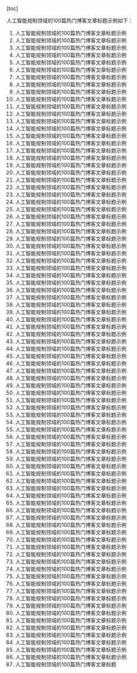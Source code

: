 
[toc]                    
                
                
人工智能规制领域的100篇热门博客文章标题示例如下：

1. 人工智能规制领域的100篇热门博客文章标题示例
2. 人工智能规制领域的100篇热门博客文章标题示例
3. 人工智能规制领域的100篇热门博客文章标题示例
4. 人工智能规制领域的100篇热门博客文章标题示例
5. 人工智能规制领域的100篇热门博客文章标题示例
6. 人工智能规制领域的100篇热门博客文章标题示例
7. 人工智能规制领域的100篇热门博客文章标题示例
8. 人工智能规制领域的100篇热门博客文章标题示例
9. 人工智能规制领域的100篇热门博客文章标题示例
10. 人工智能规制领域的100篇热门博客文章标题示例
11. 人工智能规制领域的100篇热门博客文章标题示例
12. 人工智能规制领域的100篇热门博客文章标题示例
13. 人工智能规制领域的100篇热门博客文章标题示例
14. 人工智能规制领域的100篇热门博客文章标题示例
15. 人工智能规制领域的100篇热门博客文章标题示例
16. 人工智能规制领域的100篇热门博客文章标题示例
17. 人工智能规制领域的100篇热门博客文章标题示例
18. 人工智能规制领域的100篇热门博客文章标题示例
19. 人工智能规制领域的100篇热门博客文章标题示例
20. 人工智能规制领域的100篇热门博客文章标题示例
21. 人工智能规制领域的100篇热门博客文章标题示例
22. 人工智能规制领域的100篇热门博客文章标题示例
23. 人工智能规制领域的100篇热门博客文章标题示例
24. 人工智能规制领域的100篇热门博客文章标题示例
25. 人工智能规制领域的100篇热门博客文章标题示例
26. 人工智能规制领域的100篇热门博客文章标题示例
27. 人工智能规制领域的100篇热门博客文章标题示例
28. 人工智能规制领域的100篇热门博客文章标题示例
29. 人工智能规制领域的100篇热门博客文章标题示例
30. 人工智能规制领域的100篇热门博客文章标题示例
31. 人工智能规制领域的100篇热门博客文章标题示例
32. 人工智能规制领域的100篇热门博客文章标题示例
33. 人工智能规制领域的100篇热门博客文章标题示例
34. 人工智能规制领域的100篇热门博客文章标题示例
35. 人工智能规制领域的100篇热门博客文章标题示例
36. 人工智能规制领域的100篇热门博客文章标题示例
37. 人工智能规制领域的100篇热门博客文章标题示例
38. 人工智能规制领域的100篇热门博客文章标题示例
39. 人工智能规制领域的100篇热门博客文章标题示例
40. 人工智能规制领域的100篇热门博客文章标题示例
41. 人工智能规制领域的100篇热门博客文章标题示例
42. 人工智能规制领域的100篇热门博客文章标题示例
43. 人工智能规制领域的100篇热门博客文章标题示例
44. 人工智能规制领域的100篇热门博客文章标题示例
45. 人工智能规制领域的100篇热门博客文章标题示例
46. 人工智能规制领域的100篇热门博客文章标题示例
47. 人工智能规制领域的100篇热门博客文章标题示例
48. 人工智能规制领域的100篇热门博客文章标题示例
49. 人工智能规制领域的100篇热门博客文章标题示例
50. 人工智能规制领域的100篇热门博客文章标题示例
51. 人工智能规制领域的100篇热门博客文章标题示例
52. 人工智能规制领域的100篇热门博客文章标题示例
53. 人工智能规制领域的100篇热门博客文章标题示例
54. 人工智能规制领域的100篇热门博客文章标题示例
55. 人工智能规制领域的100篇热门博客文章标题示例
56. 人工智能规制领域的100篇热门博客文章标题示例
57. 人工智能规制领域的100篇热门博客文章标题示例
58. 人工智能规制领域的100篇热门博客文章标题示例
59. 人工智能规制领域的100篇热门博客文章标题示例
60. 人工智能规制领域的100篇热门博客文章标题示例
61. 人工智能规制领域的100篇热门博客文章标题示例
62. 人工智能规制领域的100篇热门博客文章标题示例
63. 人工智能规制领域的100篇热门博客文章标题示例
64. 人工智能规制领域的100篇热门博客文章标题示例
65. 人工智能规制领域的100篇热门博客文章标题示例
66. 人工智能规制领域的100篇热门博客文章标题示例
67. 人工智能规制领域的100篇热门博客文章标题示例
68. 人工智能规制领域的100篇热门博客文章标题示例
69. 人工智能规制领域的100篇热门博客文章标题示例
70. 人工智能规制领域的100篇热门博客文章标题示例
71. 人工智能规制领域的100篇热门博客文章标题示例
72. 人工智能规制领域的100篇热门博客文章标题示例
73. 人工智能规制领域的100篇热门博客文章标题示例
74. 人工智能规制领域的100篇热门博客文章标题示例
75. 人工智能规制领域的100篇热门博客文章标题示例
76. 人工智能规制领域的100篇热门博客文章标题示例
77. 人工智能规制领域的100篇热门博客文章标题示例
78. 人工智能规制领域的100篇热门博客文章标题示例
79. 人工智能规制领域的100篇热门博客文章标题示例
80. 人工智能规制领域的100篇热门博客文章标题示例
81. 人工智能规制领域的100篇热门博客文章标题示例
82. 人工智能规制领域的100篇热门博客文章标题示例
83. 人工智能规制领域的100篇热门博客文章标题示例
84. 人工智能规制领域的100篇热门博客文章标题示例
85. 人工智能规制领域的100篇热门博客文章标题示例
86. 人工智能规制领域的100篇热门博客文章标题示例
87. 人工智能规制领域的100篇热门博客文章标题

